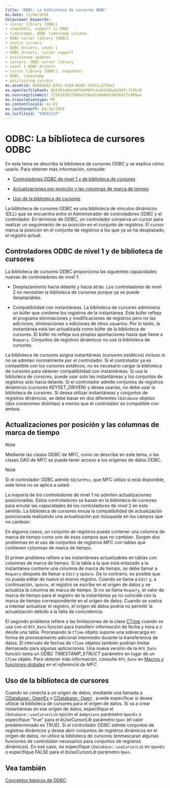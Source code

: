```yaml
---
title: 'ODBC: La biblioteca de cursores ODBC'
ms.date: 11/04/2016
helpviewer_keywords:
- cursor library [ODBC]
- snapshots, support in ODBC
- timestamps, ODBC timestamp columns
- ODBC cursor library [ODBC]
- static cursors
- ODBC drivers, Level 1
- ODBC drivers, cursor support
- positioned updates
- cursors, ODBC cursor library
- Level 1 ODBC drivers
- cursor library [ODBC], snapshots
- ODBC, timestamp
- positioning cursors
ms.assetid: 6608db92-82b1-4164-bb08-78153c227be3
ms.openlocfilehash: 862303a0dc66fbd49bfcba83336ab29dfc7145c0
ms.sourcegitcommit: 72583d30170d6ef29ea5c6848dc00169f2c909aa
ms.translationtype: MT
ms.contentlocale: es-ES
ms.lasthandoff: 04/18/2019
ms.locfileid: "59032237"
---
```

# <a name="odbc-the-odbc-cursor-library"></a>ODBC: La biblioteca de cursores ODBC

En este tema se describe la biblioteca de cursores ODBC y se explica cómo usarlo. Para obtener más información, consulte:

- [Controladores ODBC de nivel 1 y de biblioteca de cursores](#_core_the_cursor_library_and_level_1_odbc_drivers)

- [Actualizaciones por posición y las columnas de marca de tiempo](#_core_positioned_updates_and_timestamp_columns)

- [Uso de la biblioteca de cursores](#_core_using_the_cursor_library)

La biblioteca de cursores ODBC es una biblioteca de vínculos dinámicos (DLL) que se encuentra entre el Administrador de controladores ODBC y el controlador. En términos de ODBC, un controlador conserva un cursor para realizar un seguimiento de su posición en el conjunto de registros. El cursor marca la posición en el conjunto de registros a los que ya se ha desplazado, el registro actual.

##  <a name="_core_the_cursor_library_and_level_1_odbc_drivers"></a> Controladores ODBC de nivel 1 y de biblioteca de cursores

La biblioteca de cursores ODBC proporciona las siguientes capacidades nuevas de controladores de nivel 1:

- Desplazamiento hacia delante y hacia atrás. Los controladores de nivel 2 no necesitan la biblioteca de cursores porque ya se puede desplazables.

- Compatibilidad con instantáneas. La biblioteca de cursores administra un búfer que contiene los registros de la instantánea. Este búfer refleja el programa eliminaciones y modificaciones de registros pero no las adiciones, eliminaciones o ediciones de otros usuarios. Por lo tanto, la instantánea está tan actualizada como búfer de la biblioteca de cursores. El búfer no refleja sus propias aportaciones hasta que llame a `Requery`. Conjuntos de registros dinámicos no use la biblioteca de cursores.

La biblioteca de cursores asigna instantáneas (cursores estáticos) incluso si no se admiten normalmente por el controlador. Si el controlador ya es compatible con los cursores estáticos, no es necesario cargar la biblioteca de cursores para obtener compatibilidad con instantáneas. Si usa la biblioteca de cursores, puede usar solo las instantáneas y los conjuntos de registros solo hacia delante. Si el controlador admite conjuntos de registros dinámicos (cursores KEYSET_DRIVEN) y desea usarlas, no debe usar la biblioteca de cursores. Si desea utilizar instantáneas y conjuntos de registros dinámicos, se debe basar en dos diferentes `CDatabase` objetos (dos conexiones distintas) a menos que el controlador es compatible con ambos.

##  <a name="_core_positioned_updates_and_timestamp_columns"></a> Actualizaciones por posición y las columnas de marca de tiempo

> [!NOTE]
>  Mediante las clases ODBC de MFC, como se describe en este tema, o las clases DAO de MFC se puede tener acceso a los orígenes de datos ODBC.

> [!NOTE]
>  Si el controlador ODBC admite `SQLSetPos`, que MFC utiliza si está disponible, este tema no se aplica a usted.

La mayoría de los controladores de nivel 1 no admiten actualizaciones posicionadas. Estos controladores se basan en la biblioteca de cursores para emular las capacidades de los controladores de nivel 2 en este sentido. La biblioteca de cursores emula la compatibilidad de actualización posicionada realizando una actualización por búsqueda en los campos que no cambian.

En algunos casos, un conjunto de registros puede contener una columna de marca de tiempo como uno de esos campos que no cambian. Surgen dos problemas en el uso de conjuntos de registros MFC con tablas que contienen columnas de marca de tiempo.

El primer problema refiere a las instantáneas actualizables en tablas con columnas de marca de tiempo. Si la tabla a la que está enlazado a la instantánea contiene una columna de marca de tiempo, se debe llamar a `Requery` después de llamar a `Edit` y `Update`. De lo contrario, es posible que no pueda editar de nuevo el mismo registro. Cuando se llama a `Edit` y, a continuación, `Update`, el registro se escribe en el origen de datos y se actualiza la columna de marca de tiempo. Si no se llama `Requery`, el valor de marca de tiempo para el registro de la instantánea ya no coincide con la marca de tiempo correspondiente en el origen de datos. Cuando se vuelva a intentar actualizar el registro, el origen de datos podría no permitir la actualización debido a la falta de coincidencia.

El segundo problema refiere a las limitaciones de la clase [CTime](../../atl-mfc-shared/reference/ctime-class.md) cuando se usa con el `RFX_Date` función para transferir información de fecha y hora a o desde una tabla. Procesando la `CTime` objeto supone una sobrecarga en forma de procesamiento adicional intermedio durante la transferencia de datos. El intervalo de fechas de `CTime` objetos también podrían limitar demasiado para algunas aplicaciones. Una nueva versión de la `RFX_Date` función toma un ODBC *TIMESTAMP_STRUCT* parámetro en lugar de un `CTime` objeto. Para obtener más información, consulte `RFX_Date` en [Macros y funciones globales](../../mfc/reference/mfc-macros-and-globals.md) en el *referencia de MFC*.

##  <a name="_core_using_the_cursor_library"></a> Uso de la biblioteca de cursores

Cuando se conecta a un origen de datos, mediante una llamada a [CDatabase:: OpenEx](../../mfc/reference/cdatabase-class.md#openex) o [CDatabase:: Open](../../mfc/reference/cdatabase-class.md#open) , puede especificar si desea utilizar la biblioteca de cursores para el origen de datos. Si va a crear instantáneas en ese origen de datos, especifique el `CDatabase::useCursorLib` opción el `dwOptions` parámetro `OpenEx` o especifique "true" para el *bUseCursorLib* parámetro `Open` (el valor predeterminado es TRUE). Si el controlador ODBC admite conjuntos de registros dinámicos y desea abrir conjuntos de registros dinámicos en el origen de datos, no utilice la biblioteca de cursores (enmascaran algunas funciones de controlador necesarios para conjuntos de registros dinámicos). En ese caso, no especifique `CDatabase::useCursorLib` en `OpenEx` o especifique FALSE para el *bUseCursorLib* parámetro `Open`.

## <a name="see-also"></a>Vea también

[Conceptos básicos de ODBC](../../data/odbc/odbc-basics.md)